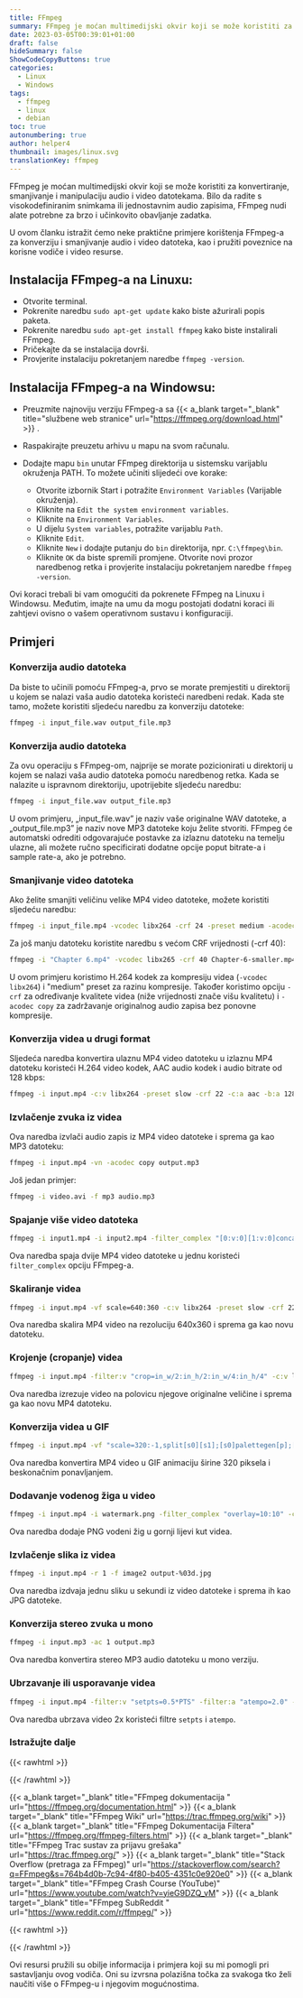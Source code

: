 ```yaml
---
title: FFmpeg
summary: FFmpeg je moćan multimedijski okvir koji se može koristiti za konvertiranje, smanjivanje i manipulaciju audio i video datotekama. Bilo da radite s visokodefiniranim snimkama ili jednostavnim audio zapisima, FFmpeg nudi alate potrebne za brzo i učinkovito obavljanje zadatka
date: 2023-03-05T00:39:01+01:00
draft: false
hideSummary: false
ShowCodeCopyButtons: true
categories:
  - Linux
  - Windows
tags:
  - ffmpeg
  - linux
  - debian
toc: true
autonumbering: true
author: helper4
thumbnail: images/linux.svg
translationKey: ffmpeg
---
```


FFmpeg je moćan multimedijski okvir koji se može koristiti za konvertiranje, smanjivanje i manipulaciju audio i video datotekama. Bilo da radite s visokodefiniranim snimkama ili jednostavnim audio zapisima, FFmpeg nudi alate potrebne za brzo i učinkovito obavljanje zadatka.

U ovom članku istražit ćemo neke praktične primjere korištenja FFmpeg-a za konverziju i smanjivanje audio i video datoteka, kao i pružiti poveznice na korisne vodiče i video resurse.

## Instalacija FFmpeg-a na Linuxu:

- Otvorite terminal.
- Pokrenite naredbu `sudo apt-get update` kako biste ažurirali popis paketa.
- Pokrenite naredbu `sudo apt-get install ffmpeg` kako biste instalirali FFmpeg.
- Pričekajte da se instalacija dovrši.
- Provjerite instalaciju pokretanjem naredbe `ffmpeg -version`.

## Instalacija FFmpeg-a na Windowsu:

- Preuzmite najnoviju verziju FFmpeg-a sa {{< a_blank target="_blank" title="službene web stranice" url="https://ffmpeg.org/download.html" >}} .
- Raspakirajte preuzetu arhivu u mapu na svom računalu.
- Dodajte mapu `bin` unutar FFmpeg direktorija u sistemsku varijablu okruženja PATH. To možete učiniti slijedeći ove korake:

   * Otvorite izbornik Start i potražite ```Environment Variables``` (Varijable okruženja).
   * Kliknite na ```Edit the system environment variables```.
   * Kliknite na ```Environment Variables```.
   * U dijelu ```System variables```, potražite varijablu ```Path```.
   * Kliknite ```Edit```.
   * Kliknite ```New``` i dodajte putanju do `bin` direktorija, npr. ```C:\ffmpeg\bin```.
   * Kliknite ```OK``` da biste spremili promjene. Otvorite novi prozor naredbenog retka i provjerite instalaciju pokretanjem naredbe `ffmpeg -version`.

Ovi koraci trebali bi vam omogućiti da pokrenete FFmpeg na Linuxu i Windowsu. Međutim, imajte na umu da mogu postojati dodatni koraci ili zahtjevi ovisno o vašem operativnom sustavu i konfiguraciji.

## Primjeri

### Konverzija audio datoteka

Da biste to učinili pomoću FFmpeg-a, prvo se morate premjestiti u direktorij u kojem se nalazi vaša audio datoteka koristeći naredbeni redak. Kada ste tamo, možete koristiti sljedeću naredbu za konverziju datoteke:


```bash
ffmpeg -i input_file.wav output_file.mp3
```


### Konverzija audio datoteka

Za ovu operaciju s FFmpeg-om, najprije se morate pozicionirati u direktorij u kojem se nalazi vaša audio datoteka pomoću naredbenog retka. Kada se nalazite u ispravnom direktoriju, upotrijebite sljedeću naredbu:

```bash
ffmpeg -i input_file.wav output_file.mp3
```

U ovom primjeru, „input\_file.wav” je naziv vaše originalne WAV datoteke, a „output\_file.mp3” je naziv nove MP3 datoteke koju želite stvoriti. FFmpeg će automatski odrediti odgovarajuće postavke za izlaznu datoteku na temelju ulazne, ali možete ručno specificirati dodatne opcije poput bitrate-a i sample rate-a, ako je potrebno.



### Smanjivanje video datoteka

Ako želite smanjiti veličinu velike MP4 video datoteke, možete koristiti sljedeću naredbu:

```bash
ffmpeg -i input_file.mp4 -vcodec libx264 -crf 24 -preset medium -acodec copy output_file.mp4
```

Za još manju datoteku koristite naredbu s većom CRF vrijednosti (-crf 40):

```bash
ffmpeg -i "Chapter 6.mp4" -vcodec libx265 -crf 40 Chapter-6-smaller.mp4
```

U ovom primjeru koristimo H.264 kodek za kompresiju videa (`-vcodec libx264`) i "medium" preset za razinu kompresije. Također koristimo opciju `-crf` za određivanje kvalitete videa (niže vrijednosti znače višu kvalitetu) i `-acodec copy` za zadržavanje originalnog audio zapisa bez ponovne kompresije.



### Konverzija videa u drugi format

Sljedeća naredba konvertira ulaznu MP4 video datoteku u izlaznu MP4 datoteku koristeći H.264 video kodek, AAC audio kodek i audio bitrate od 128 kbps:

```bash
ffmpeg -i input.mp4 -c:v libx264 -preset slow -crf 22 -c:a aac -b:a 128k output.mp4
```



### Izvlačenje zvuka iz videa

Ova naredba izvlači audio zapis iz MP4 video datoteke i sprema ga kao MP3 datoteku:

```bash
ffmpeg -i input.mp4 -vn -acodec copy output.mp3
```

Još jedan primjer:

```bash
ffmpeg -i video.avi -f mp3 audio.mp3
```



### Spajanje više video datoteka

```bash
ffmpeg -i input1.mp4 -i input2.mp4 -filter_complex "[0:v:0][1:v:0]concat=n=2:v=1:a=0" -c:v libx264 -preset slow -crf 22 output.mp4
```

Ova naredba spaja dvije MP4 video datoteke u jednu koristeći `filter_complex` opciju FFmpeg-a.



### Skaliranje videa

```bash
ffmpeg -i input.mp4 -vf scale=640:360 -c:v libx264 -preset slow -crf 22 output.mp4
```

Ova naredba skalira MP4 video na rezoluciju 640x360 i sprema ga kao novu datoteku.


### Krojenje (cropanje) videa

```bash
ffmpeg -i input.mp4 -filter:v "crop=in_w/2:in_h/2:in_w/4:in_h/4" -c:v libx264 -preset slow -crf 22 output.mp4
```

Ova naredba izrezuje video na polovicu njegove originalne veličine i sprema ga kao novu MP4 datoteku.



### Konverzija videa u GIF

```bash
ffmpeg -i input.mp4 -vf "scale=320:-1,split[s0][s1];[s0]palettegen[p];[s1][p]paletteuse" -loop 0 output.gif
```

Ova naredba konvertira MP4 video u GIF animaciju širine 320 piksela i beskonačnim ponavljanjem.



### Dodavanje vodenog žiga u video

```bash
ffmpeg -i input.mp4 -i watermark.png -filter_complex "overlay=10:10" -c:v libx264 -preset slow -crf 22 output.mp4
```

Ova naredba dodaje PNG vodeni žig u gornji lijevi kut videa.



### Izvlačenje slika iz videa

```bash
ffmpeg -i input.mp4 -r 1 -f image2 output-%03d.jpg
```

Ova naredba izdvaja jednu sliku u sekundi iz video datoteke i sprema ih kao JPG datoteke.



### Konverzija stereo zvuka u mono

```bash
ffmpeg -i input.mp3 -ac 1 output.mp3
```

Ova naredba konvertira stereo MP3 audio datoteku u mono verziju.



### Ubrzavanje ili usporavanje videa

```bash
ffmpeg -i input.mp4 -filter:v "setpts=0.5*PTS" -filter:a "atempo=2.0" -c:v libx264 -preset slow -crf 22 output.mp4
```

Ova naredba ubrzava video 2x koristeći filtre `setpts` i `atempo`.


### Istražujte dalje

{{< rawhtml >}} <div class="lnkRef"> {{< /rawhtml >}}

{{< a_blank target="_blank" title="FFmpeg dokumentacija " url="https://ffmpeg.org/documentation.html" >}} 
{{< a_blank target="_blank" title="FFmpeg Wiki" url="https://trac.ffmpeg.org/wiki" >}} 
{{< a_blank target="_blank" title="FFmpeg Dokumentacija Filtera" url="https://ffmpeg.org/ffmpeg-filters.html" >}} 
{{< a_blank target="_blank" title="FFmpeg Trac sustav za prijavu grešaka" url="https://trac.ffmpeg.org/" >}} 
{{< a_blank target="_blank" title="Stack Overflow (pretraga za FFmpeg)" url="https://stackoverflow.com/search?q=FFmpeg&s=764b4d0b-7c94-4f80-b405-4351c0e920e0" >}} 
{{< a_blank target="_blank" title="FFmpeg Crash Course (YouTube)" url="https://www.youtube.com/watch?v=yieG9DZQ_vM" >}} 
{{< a_blank target="_blank" title="FFmpeg SubReddit " url="https://www.reddit.com/r/ffmpeg/" >}} 


{{< rawhtml >}} </div> {{< /rawhtml >}}



Ovi resursi pružili su obilje informacija i primjera koji su mi pomogli pri sastavljanju ovog vodiča. Oni su izvrsna polazišna točka za svakoga tko želi naučiti više o FFmpeg-u i njegovim mogućnostima.




